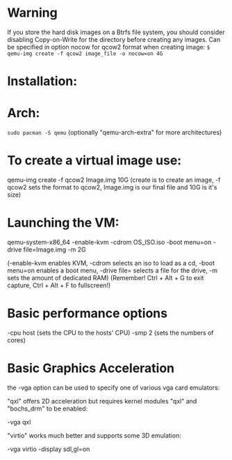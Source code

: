 # Warning

If you store the hard disk images on a Btrfs file system, you should consider disabling Copy-on-Write for the directory before creating any images.
Can be specified in option nocow for qcow2 format when creating image:
`$ qemu-img create -f qcow2 image_file -o nocow=on 4G`



# Installation:

# Arch:
`sudo pacman -S qemu` 
(optionally "qemu-arch-extra" for more architectures)

# To create a virtual image use:
qemu-img create -f qcow2 Image.img 10G
(create is to create an image, -f qcow2 sets the format to qcow2, Image.img is our final file and 10G is it's size)

# Launching the VM:
qemu-system-x86_64 -enable-kvm -cdrom OS_ISO.iso -boot menu=on -drive file=Image.img -m 2G

(-enable-kvm enables KVM, -cdrom selects an iso to load as a cd, -boot menu=on enables a boot menu, -drive file= selects a file for the drive, -m sets the amount of dedicated RAM)
(Remember! Ctrl + Alt + G to exit capture, Ctrl + Alt + F to fullscreen!)

# Basic performance options

 -cpu host (sets the CPU to the hosts' CPU)
 -smp 2 (sets the numbers of cores)

# Basic Graphics Acceleration

the -vga option can be used to specify one of various vga card emulators:

"qxl" offers 2D acceleration but requires kernel modules "qxl" and "bochs_drm" to be enabled:

-vga qxl

"virtio" works much better and supports some 3D emulation:

-vga virtio -display sdl,gl=on

